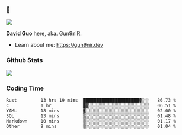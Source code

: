 ### 👋

![](https://komarev.com/ghpvc/?username=Gun9niR&label=Total+Views)

**David Guo** here, aka. Gun9niR.

- Learn about me: https://gun9nir.dev

### Github Stats

<img src="https://github-readme-stats.vercel.app/api?username=Gun9niR&count_private=true&show_icons=true&theme=vue-dark&hide_title=true">

### Coding Time

<!--START_SECTION:waka-->

```text
Rust         13 hrs 19 mins  █████████████████████▓░░░   86.73 %
C            1 hr            █▓░░░░░░░░░░░░░░░░░░░░░░░   06.51 %
YAML         18 mins         ▓░░░░░░░░░░░░░░░░░░░░░░░░   02.00 %
SQL          13 mins         ▒░░░░░░░░░░░░░░░░░░░░░░░░   01.48 %
Markdown     10 mins         ▒░░░░░░░░░░░░░░░░░░░░░░░░   01.17 %
Other        9 mins          ▒░░░░░░░░░░░░░░░░░░░░░░░░   01.04 %
```

<!--END_SECTION:waka-->
